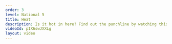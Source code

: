 ```yaml
---
order: 3
level: National 5
title: Heat
description: Is it hot in here? Find out the punchline by watching this...
videoId: pIX6swJXXLg
layout: video
---
```

